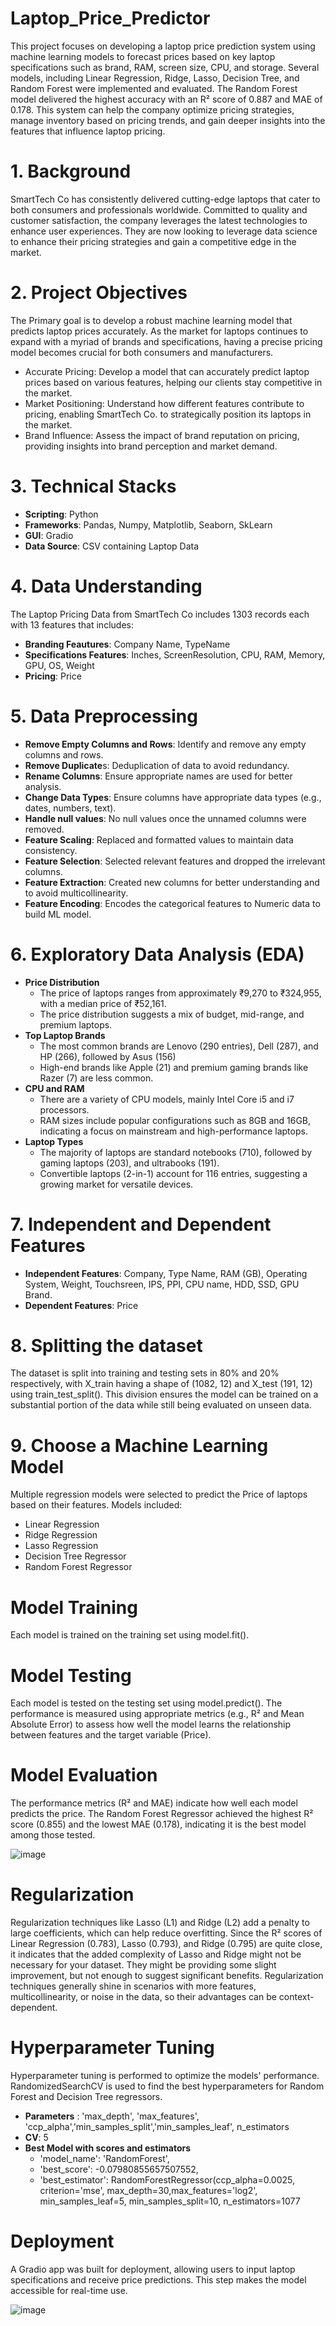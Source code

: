 # Laptop_Price_Predictor
This project focuses on developing a laptop price prediction system using machine learning models to forecast prices based on key laptop specifications such as brand, RAM, screen size, CPU, and storage. Several models, including Linear Regression, Ridge, Lasso, Decision Tree, and Random Forest were implemented and evaluated. The Random Forest model delivered the highest accuracy with an R² score of 0.887 and MAE of 0.178.
This system can help the company optimize pricing strategies, manage inventory based on pricing trends, and gain deeper insights into the features that influence laptop pricing.

# 1. Background
SmartTech Co has consistently delivered cutting-edge laptops that cater to both consumers and professionals worldwide. Committed to quality and customer satisfaction, the company leverages the latest technologies to enhance user experiences. They are now looking to leverage data science to enhance their pricing strategies and gain a competitive edge in the market.

# 2. Project Objectives
The Primary goal is to develop a robust machine learning model that predicts laptop prices accurately. As the market for laptops continues to expand with a myriad of brands and specifications, having a precise pricing model becomes crucial for both consumers and manufacturers.
- Accurate Pricing: Develop a model that can accurately predict laptop prices based on various features, helping our clients stay competitive in the market.
- Market Positioning: Understand how different features contribute to pricing, enabling SmartTech Co. to strategically position its laptops in the market.
- Brand Influence: Assess the impact of brand reputation on pricing, providing insights into brand perception and market demand.


# 3. Technical Stacks
- **Scripting**: Python
- **Frameworks**: Pandas, Numpy, Matplotlib, Seaborn, SkLearn
- **GUI**: Gradio
- **Data Source**: CSV containing Laptop Data

# 4. Data Understanding
The Laptop Pricing Data from SmartTech Co includes 1303 records each with 13 features that includes:
- **Branding Feautures**: Company Name, TypeName
- **Specifications Features**: Inches, ScreenResolution, CPU, RAM, Memory, GPU, OS, Weight
- **Pricing**: Price

# 5. Data Preprocessing
- **Remove Empty Columns and Rows**: Identify and remove any empty columns and rows.
- **Remove Duplicate**s: Deduplication of data to avoid redundancy.
- **Rename Columns**: Ensure appropriate names are used for better analysis.
- **Change Data Types**: Ensure columns have appropriate data types (e.g., dates, numbers, text).
- **Handle null values**: No null values once the unnamed columns were removed.
- **Feature Scaling**: Replaced and formatted values to maintain data consistency.
- **Feature Selection**: Selected relevant features and dropped the irrelevant columns.
- **Feature Extraction**: Created new columns for better understanding and to avoid multicollinearity.
- **Feature Encoding**: Encodes the categorical features to Numeric data to build ML model.

# 6. Exploratory Data Analysis (EDA)
- **Price Distribution**
  - The price of laptops ranges from approximately ₹9,270 to ₹324,955, with a median price of ₹52,161.
  - The price distribution suggests a mix of budget, mid-range, and premium laptops.
- **Top Laptop Brands**
  - The most common brands are Lenovo (290 entries), Dell (287), and HP (266), followed by Asus (156) 
  - High-end brands like Apple (21) and premium gaming brands like Razer (7) are less common.
- **CPU and RAM**
  - There are a variety of CPU models, mainly Intel Core i5 and i7 processors.
  - RAM sizes include popular configurations such as 8GB and 16GB, indicating a focus on mainstream and high-performance laptops.
- **Laptop Types**
  - The majority of laptops are standard notebooks (710), followed by gaming laptops (203), and ultrabooks (191).
  - Convertible laptops (2-in-1) account for 116 entries, suggesting a growing market for versatile devices.

# 7. Independent and Dependent Features
- **Independent Features**: Company, Type Name, RAM (GB), Operating System, Weight, Touchsreen, IPS, PPI, CPU name, HDD, SSD, GPU Brand.
- **Dependent Features**: Price

# 8. Splitting the dataset
The dataset is split into training and testing sets in 80% and 20% respectively, with X_train having a shape of (1082, 12) and X_test (191, 12) using train_test_split(). This division ensures the model can be trained on a substantial portion of the data while still being evaluated on unseen data.

# 9. Choose a Machine Learning Model
Multiple regression models were selected to predict the Price of laptops based on their features. Models included:
- Linear Regression
- Ridge Regression
- Lasso Regression
- Decision Tree Regressor
- Random Forest Regressor

# Model Training
Each model is trained on the training set using model.fit().

# Model Testing
Each model is tested on the testing set using model.predict(). The performance is measured using appropriate metrics (e.g., R² and Mean Absolute Error) to assess how well the model learns the relationship between features and the target variable (Price).

# Model Evaluation
The performance metrics (R² and MAE) indicate how well each model predicts the price. The Random Forest Regressor achieved the highest R² score (0.855) and the lowest MAE (0.178), indicating it is the best model among those tested.

![image](https://github.com/user-attachments/assets/90f3a52b-a58c-4cf4-8c2b-567f4d244248)

# Regularization
Regularization techniques like Lasso (L1) and Ridge (L2) add a penalty to large coefficients, which can help reduce overfitting. Since the R² scores of Linear Regression (0.783), Lasso (0.793), and Ridge (0.795) are quite close, it indicates that the added complexity of Lasso and Ridge might not be necessary for your dataset. They might be providing some slight improvement, but not enough to suggest significant benefits. Regularization techniques generally shine in scenarios with more features, multicollinearity, or noise in the data, so their advantages can be context-dependent.

# Hyperparameter Tuning
Hyperparameter tuning is performed to optimize the models' performance. RandomizedSearchCV is used to find the best hyperparameters for Random Forest and Decision Tree regressors.
- **Parameters** : 'max_depth', 'max_features', 'ccp_alpha','min_samples_split','min_samples_leaf', n_estimators
- **CV**: 5
- **Best Model with scores and estimators**
  - 'model_name': 'RandomForest',
  - 'best_score': -0.07980855657507552,
  - 'best_estimator': RandomForestRegressor(ccp_alpha=0.0025, criterion='mse', max_depth=30,max_features='log2', min_samples_leaf=5, min_samples_split=10, n_estimators=1077

# Deployment
A Gradio app was built for deployment, allowing users to input laptop specifications and receive price predictions. This step makes the model accessible for real-time use.

![image](https://github.com/user-attachments/assets/8dcdb8da-6f9d-46fb-a3c0-6c1aa427c9df)

